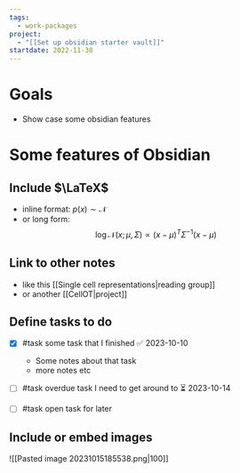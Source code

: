 ```yaml
---
tags:
  - work-packages
project:
  - "[[Set up obsidian starter vault]]"
startdate: 2022-11-30
---
```

# Goals
- Show case some obsidian features

# Some features of Obsidian

## Include $\LaTeX$
- inline format: $p(x) \sim \mathcal{N}$
- or long form:
$$
\begin{equation*}
\log \mathcal{N}(x; \mu, \Sigma) \propto (x - \mu)^T\Sigma^{-1}(x - \mu)
\end{equation*}
$$
## Link to other notes
- like this [[Single cell representations|reading group]]
- or another [[CellOT|project]]

## Define tasks to do
- [x] #task some task that I finished ✅ 2023-10-10
	- Some notes about that task
	- more notes etc

- [ ] #task overdue task I need to get around to  ⏳ 2023-10-14 
- [ ] #task open task for later

## Include or embed images
![[Pasted image 20231015185538.png|100]]